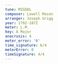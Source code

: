 ```yaml
---
tune: MIGDOL
composer: Lowell Mason
arranger: Joseph Grigg
year: 1792-1872
meter: L.M.
key: A Major
anacrusis: 4
meter_error: '0'
time_signature: 6/4
meterError: 0
timeSignature: 4/4
---
```

